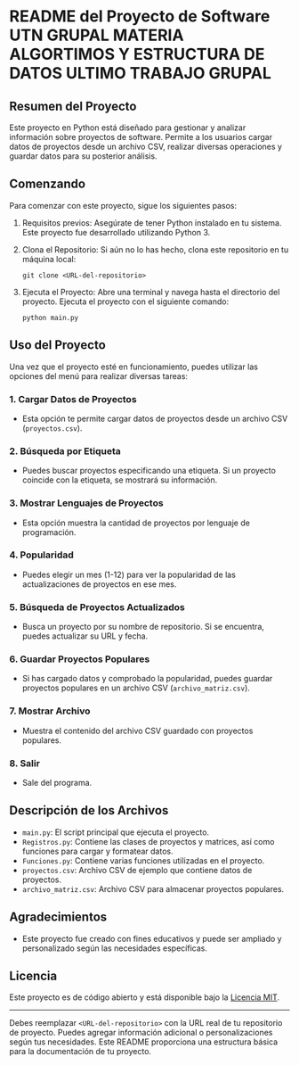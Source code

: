 

# README del Proyecto de Software UTN GRUPAL MATERIA ALGORTIMOS Y ESTRUCTURA DE DATOS ULTIMO TRABAJO GRUPAL

## Resumen del Proyecto

Este proyecto en Python está diseñado para gestionar y analizar información sobre proyectos de software. Permite a los usuarios cargar datos de proyectos desde un archivo CSV, realizar diversas operaciones y guardar datos para su posterior análisis.

## Comenzando

Para comenzar con este proyecto, sigue los siguientes pasos:

1. Requisitos previos: Asegúrate de tener Python instalado en tu sistema. Este proyecto fue desarrollado utilizando Python 3.

2. Clona el Repositorio: Si aún no lo has hecho, clona este repositorio en tu máquina local:

   ```
   git clone <URL-del-repositorio>
   ```

3. Ejecuta el Proyecto: Abre una terminal y navega hasta el directorio del proyecto. Ejecuta el proyecto con el siguiente comando:

   ```
   python main.py
   ```

## Uso del Proyecto

Una vez que el proyecto esté en funcionamiento, puedes utilizar las opciones del menú para realizar diversas tareas:

### 1. Cargar Datos de Proyectos

- Esta opción te permite cargar datos de proyectos desde un archivo CSV (`proyectos.csv`).

### 2. Búsqueda por Etiqueta

- Puedes buscar proyectos especificando una etiqueta. Si un proyecto coincide con la etiqueta, se mostrará su información.

### 3. Mostrar Lenguajes de Proyectos

- Esta opción muestra la cantidad de proyectos por lenguaje de programación.

### 4. Popularidad

- Puedes elegir un mes (1-12) para ver la popularidad de las actualizaciones de proyectos en ese mes.

### 5. Búsqueda de Proyectos Actualizados

- Busca un proyecto por su nombre de repositorio. Si se encuentra, puedes actualizar su URL y fecha.

### 6. Guardar Proyectos Populares

- Si has cargado datos y comprobado la popularidad, puedes guardar proyectos populares en un archivo CSV (`archivo_matriz.csv`).

### 7. Mostrar Archivo

- Muestra el contenido del archivo CSV guardado con proyectos populares.

### 8. Salir

- Sale del programa.

## Descripción de los Archivos

- `main.py`: El script principal que ejecuta el proyecto.
- `Registros.py`: Contiene las clases de proyectos y matrices, así como funciones para cargar y formatear datos.
- `Funciones.py`: Contiene varias funciones utilizadas en el proyecto.
- `proyectos.csv`: Archivo CSV de ejemplo que contiene datos de proyectos.
- `archivo_matriz.csv`: Archivo CSV para almacenar proyectos populares.

## Agradecimientos

- Este proyecto fue creado con fines educativos y puede ser ampliado y personalizado según las necesidades específicas.

## Licencia

Este proyecto es de código abierto y está disponible bajo la [Licencia MIT](LICENSE).

---

Debes reemplazar `<URL-del-repositorio>` con la URL real de tu repositorio de proyecto. Puedes agregar información adicional o personalizaciones según tus necesidades. Este README proporciona una estructura básica para la documentación de tu proyecto.
